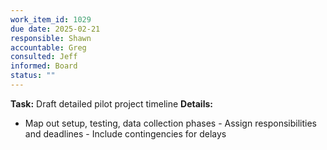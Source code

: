 ```yaml
---
work_item_id: 1029
due date: 2025-02-21
responsible: Shawn
accountable: Greg
consulted: Jeff
informed: Board
status: ""
---
```


**Task:** Draft detailed pilot project timeline
**Details:**
- Map out setup, testing, data collection phases - Assign responsibilities and deadlines - Include contingencies for delays
